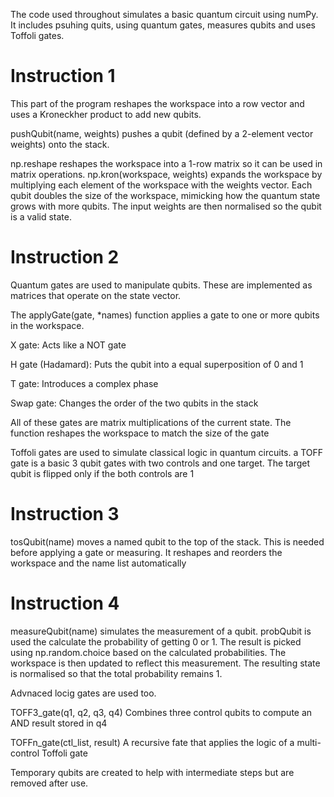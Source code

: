 The code used throughout simulates a basic quantum circuit using numPy. It includes psuhing quits, using quantum gates, measures qubits and uses Toffoli gates.

# Instruction 1
This part of the program reshapes the workspace into a row vector and uses a Kroneckher product to add new qubits.

pushQubit(name, weights) pushes a qubit (defined by a 2-element vector weights) onto the stack.

np.reshape reshapes the workspace into a 1-row matrix so it can be used in matrix operations. np.kron(workspace, weights) expands the workspace by multiplying each element of the workspace with the weights vector. Each qubit doubles the size of the workspace, mimicking how the quantum state grows with more qubits. The input weights are then normalised so the qubit is a valid state.

# Instruction 2
Quantum gates are used to manipulate qubits. These are implemented as matrices that operate on the state vector.

The applyGate(gate, *names) function applies a gate to one or more qubits in the workspace.

X gate: Acts like a NOT gate

H gate (Hadamard): Puts the qubit into a equal superposition of 0 and 1

T gate: Introduces a complex phase

Swap gate: Changes the order of the two qubits in the stack

All of these gates are matrix multiplications of the current state. The function reshapes the workspace to match the size of the gate

Toffoli gates are used to simulate classical logic in quantum circuits. a TOFF gate is a basic 3 qubit gates with two controls and one target. The target qubit is flipped only if the both controls are 1

# Instruction 3
tosQubit(name) moves a named qubit to the top of the stack. This is needed before applying a gate or measuring. It reshapes and reorders the workspace and the name list automatically

# Instruction 4
measureQubit(name) simulates the measurement of a qubit. probQubit is used the calculate the probability of getting 0 or 1. The result is picked using np.random.choice based on the calculated probabilities. The workspace is then updated to reflect this measurement. The resulting state is normalised so that the total probability remains 1.

Advnaced locig gates are used too.

TOFF3_gate(q1, q2, q3, q4)
Combines three control qubits to compute an AND result stored in q4

TOFFn_gate(ctl_list, result)
A recursive fate that applies the logic of a multi-control Toffoli gate

Temporary qubits are created to help with intermediate steps but are removed after use.
